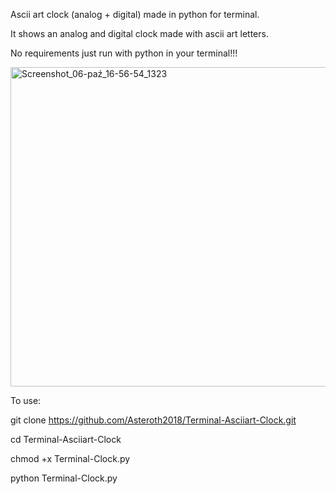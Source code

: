 Ascii art clock (analog + digital) made in python for terminal.

It shows an analog and digital clock made with ascii art letters.

No requirements just run with python in your terminal!!!


<img width="561" height="511" alt="Screenshot_06-paź_16-56-54_1323" src="https://github.com/user-attachments/assets/2e8ee454-78d3-4641-a9e9-a18652b252fa" />

To use:

git clone https://github.com/Asteroth2018/Terminal-Asciiart-Clock.git

cd Terminal-Asciiart-Clock

chmod +x Terminal-Clock.py

python Terminal-Clock.py
